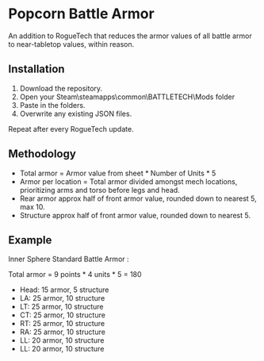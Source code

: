 Popcorn Battle Armor
====================

An addition to RogueTech that reduces the armor values of all battle armor to near-tabletop values, within reason.

Installation
------------

 1. Download the repository.
 2. Open your Steam\steamapps\common\BATTLETECH\Mods folder
 3. Paste in the folders.
 4. Overwrite any existing JSON files.

Repeat after every RogueTech update.

Methodology
-----------

 * Total armor = Armor value from sheet * Number of Units * 5
 * Armor per location = Total armor divided amongst mech locations, prioritizing arms and torso before legs and head.
 * Rear armor approx half of front armor value, rounded down to nearest 5, max 10.
 * Structure approx half of front armor value, rounded down to nearest 5.

Example
-------

Inner Sphere Standard Battle Armor <Base>:

Total  armor = 9 points * 4 units * 5 = 180
 * Head: 15 armor, 5 structure
 * LA: 25 armor, 10 structure
 * LT: 25 armor, 10 structure
 * CT: 25 armor, 10 structure
 * RT: 25 armor, 10 structure
 * RA: 25 armor, 10 structure
 * LL: 20 armor, 10 structure
 * LL: 20 armor, 10 structure
